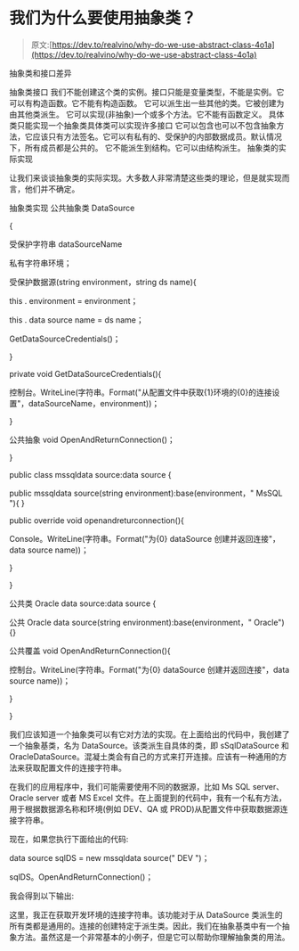 # 我们为什么要使用抽象类？

> 原文:[https://dev.to/realvino/why-do-we-use-abstract-class-4o1a](https://dev.to/realvino/why-do-we-use-abstract-class-4o1a)

抽象类和接口差异

抽象类接口
我们不能创建这个类的实例。接口只能是变量类型，不能是实例。它可以有构造函数。它不能有构造函数。
它可以派生出一些其他的类。它被创建为由其他类派生。
它可以实现(非抽象)一个或多个方法。它不能有函数定义。
具体类只能实现一个抽象类具体类可以实现许多接口
它可以包含也可以不包含抽象方法，它应该只有方法签名。它可以有私有的、受保护的内部数据成员。默认情况下，所有成员都是公共的。
它不能派生到结构。它可以由结构派生。
抽象类的实际实现

让我们来谈谈抽象类的实际实现。大多数人非常清楚这些类的理论，但是就实现而言，他们并不确定。

抽象类实现
公共抽象类 DataSource

{

受保护字符串 dataSourceName

私有字符串环境；

受保护数据源(string environment，string ds name){

this . environment = environment；

this . data source name = ds name；

GetDataSourceCredentials()；

}

private void GetDataSourceCredentials(){

控制台。WriteLine(字符串。Format("从配置文件中获取{1}环境的{0}的连接设置"，dataSourceName，environment))；

}

公共抽象 void OpenAndReturnConnection()；

}

public class mssqldata source:data source {

public mssqldata source(string environment):base(environment，" MsSQL "){ }

public override void openandreturconnection(){

Console。WriteLine(字符串。Format("为{0} dataSource 创建并返回连接"，data source name))；

}

}

公共类 Oracle data source:data source {

公共 Oracle data source(string environment):base(environment，" Oracle") {}

公共覆盖 void OpenAndReturnConnection(){

控制台。WriteLine(字符串。Format("为{0} dataSource 创建并返回连接"，data source name))；

}

}

我们应该知道一个抽象类可以有它对方法的实现。在上面给出的代码中，我创建了一个抽象基类，名为 DataSource。该类派生自具体的类，即 sSqlDataSource 和 OracleDataSource。混凝土类会有自己的方式来打开连接。应该有一种通用的方法来获取配置文件的连接字符串。

在我们的应用程序中，我们可能需要使用不同的数据源，比如 Ms SQL server、Oracle server 或者 MS Excel 文件。在上面提到的代码中，我有一个私有方法，用于根据数据源名称和环境(例如 DEV、QA 或 PROD)从配置文件中获取数据源连接字符串。

现在，如果您执行下面给出的代码:

data source sqlDS = new mssqldata source(" DEV ")；

sqlDS。OpenAndReturnConnection()；

我会得到以下输出:

这里，我正在获取开发环境的连接字符串。该功能对于从 DataSource 类派生的所有类都是通用的。连接的创建特定于派生类。因此，我们在抽象基类中有一个抽象方法。虽然这是一个非常基本的小例子，但是它可以帮助你理解抽象类的用法。
